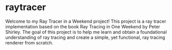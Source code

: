 # raytracer

Welcome to my Ray Tracer in a Weekend project! This project is a ray tracer implementation based on the book Ray Tracing in One Weekend by Peter Shirley. The goal of this project is to help me learn and obtain a foundational understanding of ray tracing and create a simple, yet functional, ray tracing renderer from scratch.

